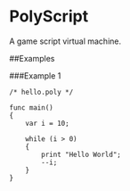 PolyScript
====

A game script virtual machine.

##Examples

###Example 1
    
    /* hello.poly */
    
    func main()
    {
        var i = 10;

        while (i > 0)
        {
            print "Hello World";
            --i;
        }
    }
